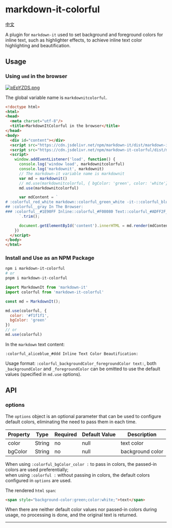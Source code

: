 # markdown-it-colorful

[中文](https://github.com/CoderMonkie/markdown-it-colorful/blob/master/README.zh-CN.md)

A plugin for `markdown-it` used to set background and foreground colors for inline text, such as highlighter effects, to achieve inline text color highlighting and beautification.

## Usage

### Using `umd` in the browser

[![pEpYZDS.png](https://s21.ax1x.com/2025/01/03/pEpYZDS.png)](https://imgse.com/i/pEpYZDS)

The global variable name is `markdownitcolorful`.

```html
<!doctype html>
<html>
<head>
  <meta charset="utf-8"/>
  <title>MarkdownItColorful in the browser</title>
</head>
<body>
  <div id="content"></div>
  <script src="https://cdn.jsdelivr.net/npm/markdown-it/dist/markdown-it.min.js"></script>
  <script src="https://cdn.jsdelivr.net/npm/markdown-it-colorful/dist/markdown-it-colorful.min.js"></script>
  <script>
    window.addEventListener('load', function() {
      console.log('window load', markdownitcolorful)
      console.log('markdownit', markdownit)
      // The markdown-it variable name is markdownit
      var md = markdownit()
      // md.use(markdownitcolorful, { bgColor: 'green', color: 'white'})
      md.use(markdownitcolorful)

      var mdContent = `
# :colorful_red_white markdown::colorful_green_white -it-::colorful_blue_white colorful:
## :colorful__gray In The Browser:
### :colorful__#1E90FF Inline::colorful_#F08080 Text::colorful_#ADFF2F_#001a1a Color::colorful_#87CEFA_#FF8C00 Highlight::colorful_green_white Beautify:      
      `.trim();

      document.getElementById('content').innerHTML = md.render(mdContent)
    })
  </script>
</body>
</html>
```

### Install and Use as an NPM Package

```bash
npm i markdown-it-colorful
# or
pnpm i markdown-it-colorful
```

```js
import MarkdownIt from 'markdown-it'
import colorful from 'markdown-it-colorful'

const md = MarkdownIt();

md.use(colorful, {
  color: '#f1f1f1',
  bgColor: 'green'
})
// or
md.use(colorful)
```

In the `markdown` text content:

``` text
:colorful_aliceblue_#ddd Inline Text Color Beautification:
```

Usage format: `:colorful_backgroundColor_foregroundColor text:`, both `_backgroundColor` and `_foregroundColor` can be omitted to use the default values (specified in `md.use` options).

## API

### options

The `options` object is an optional parameter that can be used to configure default colors, eliminating the need to pass them in each time.

| Property | Type | Required | Default Value | Description | 
|--|--|--|--|--|
|color|String|no|null|text color|
|bgColor|String|no|null|background color|

When using `:colorful_bgColor_color :` to pass in colors, the passed-in colors are used preferentially;  
when using `:colorful :` without passing in colors, the default colors configured in `options` are used.

The rendered `html` `span`:

```html
<span style="background-color:green;color:white;">text</span>
```

When there are neither default color values nor passed-in colors during usage, no processing is done, and the original text is returned.

---
